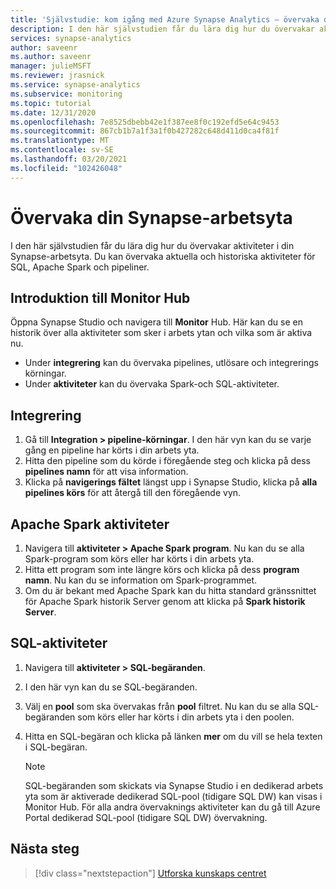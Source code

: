 ```yaml
---
title: 'Självstudie: kom igång med Azure Synapse Analytics – övervaka din Synapse-arbetsyta'
description: I den här självstudien får du lära dig hur du övervakar aktiviteter i din Synapse-arbetsyta.
services: synapse-analytics
author: saveenr
ms.author: saveenr
manager: julieMSFT
ms.reviewer: jrasnick
ms.service: synapse-analytics
ms.subservice: monitoring
ms.topic: tutorial
ms.date: 12/31/2020
ms.openlocfilehash: 7e8525dbebb42e1f387ee8f0c192efd5e64c9453
ms.sourcegitcommit: 867cb1b7a1f3a1f0b427282c648d411d0ca4f81f
ms.translationtype: MT
ms.contentlocale: sv-SE
ms.lasthandoff: 03/20/2021
ms.locfileid: "102426048"
---
```

# <a name="monitor-your-synapse-workspace"></a>Övervaka din Synapse-arbetsyta

I den här självstudien får du lära dig hur du övervakar aktiviteter i din Synapse-arbetsyta. Du kan övervaka aktuella och historiska aktiviteter för SQL, Apache Spark och pipeliner. 

## <a name="introduction-to-the-monitor-hub"></a>Introduktion till Monitor Hub

Öppna Synapse Studio och navigera till **Monitor** Hub. Här kan du se en historik över alla aktiviteter som sker i arbets ytan och vilka som är aktiva nu. 

* Under **integrering** kan du övervaka pipelines, utlösare och integrerings körningar.
* Under **aktiviteter** kan du övervaka Spark-och SQL-aktiviteter. 

## <a name="integration"></a>Integrering

1. Gå till **Integration > pipeline-körningar**. I den här vyn kan du se varje gång en pipeline har körts i din arbets yta. 
1. Hitta den pipeline som du körde i föregående steg och klicka på dess **pipelines namn** för att visa information.
1. Klicka på **navigerings fältet** längst upp i Synapse Studio, klicka på **alla pipelines körs** för att återgå till den föregående vyn.

## <a name="apache-spark-activities"></a>Apache Spark aktiviteter

1. Navigera till **aktiviteter > Apache Spark program**. Nu kan du se alla Spark-program som körs eller har körts i din arbets yta.
1. Hitta ett program som inte längre körs och klicka på dess **program namn**. Nu kan du se information om Spark-programmet.
1. Om du är bekant med Apache Spark kan du hitta standard gränssnittet för Apache Spark historik Server genom att klicka på **Spark historik Server**.

## <a name="sql-activities"></a>SQL-aktiviteter

1. Navigera till **aktiviteter > SQL-begäranden**.
1. I den här vyn kan du se SQL-begäranden.
1. Välj en **pool** som ska övervakas från **pool** filtret. Nu kan du se alla SQL-begäranden som körs eller har körts i din arbets yta i den poolen.
1. Hitta en SQL-begäran och klicka på länken **mer** om du vill se hela texten i SQL-begäran.

    > [!NOTE] 
    > SQL-begäranden som skickats via Synapse Studio i en dedikerad arbets yta som är aktiverade dedikerad SQL-pool (tidigare SQL DW) kan visas i Monitor Hub. För alla andra övervaknings aktiviteter kan du gå till Azure Portal dedikerad SQL-pool (tidigare SQL DW) övervakning.

## <a name="next-steps"></a>Nästa steg

> [!div class="nextstepaction"]
> [Utforska kunskaps centret](get-started-knowledge-center.md)

